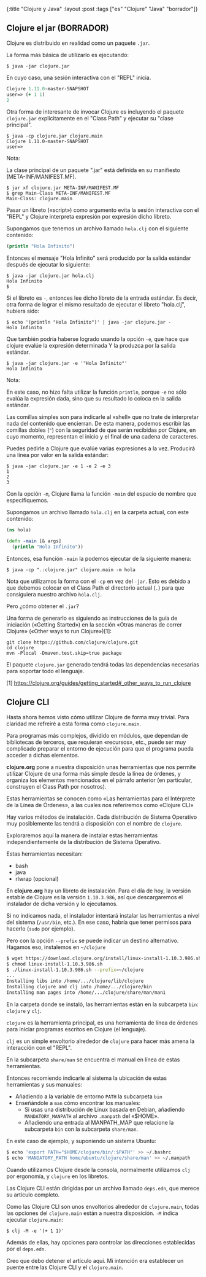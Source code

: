 {:title "Clojure y Java"
 :layout :post
 :tags ["es" "Clojure" "Java" "borrador"]}

## Clojure el jar (BORRADOR)

Clojure es distribuido en realidad como un paquete `.jar`.

La forma más básica de utilizarlo es ejecutando:

```shell
$ java -jar clojure.jar
```

En cuyo caso, una sesión interactiva con el "REPL" inicia.

```Clojure
Clojure 1.11.0-master-SNAPSHOT
user=> (+ 1 1)
2
```

Otra forma de interesante de invocar Clojure es incluyendo el paquete
`clojure.jar` explícitamente en el "Class Path" y ejecutar su "clase
principal".

```shell
$ java -cp clojure.jar clojure.main
Clojure 1.11.0-master-SNAPSHOT
user=> 
```

Nota:

La clase principal de un paquete ".jar" está definida en su
manifiesto (META-INF/MANIFEST.MF).

```shell
$ jar xf clojure.jar META-INF/MANIFEST.MF
$ grep Main-Class META-INF/MANIFEST.MF 
Main-Class: clojure.main
```

Pasar un libreto («script») como argumento evita la sesión interactiva
con el "REPL" y Clojure interpreta expresión por expresión dicho
libreto.

Supongamos que tenemos un archivo llamado `hola.clj` con el siguiente
contenido:

```Clojure
(println "Hola Infinito")
```

Entonces el mensaje "Hola Infinito" será producido por la salida
estándar después de ejecutar lo siguiente:

```Shell
$ java -jar clojure.jar hola.clj
Hola Infinito
$ 
```

Si el libreto es `-`, entonces lee dicho libreto de la entrada
estándar. Es decir, otra forma de lograr el mismo resultado de
ejecutar el libreto "hola.clj", hubiera sido:

```Shell
$ echo '(println "Hola Infinito")' | java -jar clojure.jar -
Hola Infinito
```

Que también podría haberse logrado usando la opción `-e`, que hace que
clojure evalúe la expresión determinada Y la produzca por la salida
estándar.

```Shell
$ java -jar clojure.jar -e '"Hola Infinito"'
Hola Infinito
```

Nota:

En este caso, no hizo falta utilizar la función `println`, porque `-e`
no sólo evalúa la expresión dada, sino que su resultado lo coloca en
la salida estándar.

Las comillas simples son para indicarle al «shell» que no trate de
interpretar nada del contenido que encierran. De esta manera, podemos
escribir las comillas dobles (`"`) con la seguridad de que serán
recibidas por Clojure, en cuyo momento, representan el inicio y el
final de una cadena de caracteres.

Puedes pedirle a Clojure que evalúe varias expresiones a la
vez. Producirá una línea por valor en la salida estándar:

```Shell
$ java -jar clojure.jar -e 1 -e 2 -e 3
1
2
3
```

Con la opción `-m`, Clojure llama la función `-main` del espacio de
nombre que especifiquemos.

Supongamos un archivo llamado `hola.clj` en la carpeta actual, con
este contenido:

```Clojure
(ns hola)

(defn -main [& args]
  (println "Hola Infinito"))
```

Entonces, esa función `-main` la podemos ejecutar de la siguiente manera:

```Shell
$ java -cp ".:clojure.jar" clojure.main -m hola
```

Nota que utilizamos la forma con el `-cp` en vez del `-jar`. Esto es
debido a que debemos colocar en el Class Path el directorio actual
(`.`) para que consiguiera nuestro archivo `hola.clj`.

Pero ¿cómo obtener el `.jar`?

Una forma de generarlo es siguiendo as instrucciones de la guía de
iniciación («Getting Started») en la sección «Otras maneras de correr
Clojure» («Other ways to run Clojure»)[1]:

```
git clone https://github.com/clojure/clojure.git
cd clojure
mvn -Plocal -Dmaven.test.skip=true package
```

El paquete `clojure.jar` generado tendrá todas las dependencias
necesarias para soportar todo el lenguaje.

[1] https://clojure.org/guides/getting_started#_other_ways_to_run_clojure

## Clojure CLI

Hasta ahora hemos visto cómo utilizar Clojure de forma muy
trivial. Para claridad me refreiré a esta forma como `clojure.main`.

Para programas más complejos, dividido en módulos, que dependan de
bibliotecas de terceros, que requieran «recursos», etc., puede ser muy
complicado preparar el entorno de ejecución para que el programa pueda
acceder a dichas elementos.

**clojure.org** pone a nuestra disposición unas herramientas que nos
permite utilizar Clojure de una forma más simple desde la línea de
órdenes, y organiza los elementos mencionados en el párrafo anterior
(en particular, construyen el Class Path por nosotros).

Estas herramientas se conocen como «Las herramientas para el
Intérprete de la Línea de Órdenes», a las cuales nos referiremos como
«Clojure CLI»

Hay varios métodos de instalación. Cada distribución de Sistema
Operativo muy posiblemente las tendrá a disposición con el nombre de
`clojure`.

Exploraremos aquí la manera de instalar estas herramientas
independientemente de la distribución de Sistema Operativo.

Estas herramientas necesitan:

 - bash
 - java
 - rlwrap (opcional)

En **clojure.org** hay un libreto de instalación. Para el día de hoy,
la versión estable de Clojure es la versión `1.10.3.986`, así que
descargaremos el instalador de dicha versión y lo ejecutamos.

Si no indicamos nada, el instalador intentará instalar las
herramientas a nivel del sistema (`/usr/bin`, etc.). En ese caso,
habría que tener permisos para hacerlo (`sudo` por ejemplo).

Pero con la opción `--prefix` se puede indicar un destino
alternativo. Hagamos eso, instalemos en `~/clojure`

```bash
$ wget https://download.clojure.org/install/linux-install-1.10.3.986.sh
$ chmod linux-install-1.10.3.986.sh
$ ./linux-install-1.10.3.986.sh --prefix=~/clojure
...
Installing libs into /home/.../clojure/lib/clojure
Installing clojure and clj into /home/.../clojure/bin
Installing man pages into /home/.../clojure/share/man/man1
```

En la carpeta donde se instaló, las herramientas están en la
 subcarpeta `bin`: `clojure` y `clj`.

`clojure` es la herramienta principal, es una herramienta de línea de
órdenes para iniciar programas escritos en Clojure (el lenguaje).

`clj` es un simple envoltorio alrededor de `clojure` para hacer más
amena la interacción con el "REPL".

En la subcarpeta `share/man` se encuentra el manual en línea de estas
herramientas.

Entonces recomiendo indicarle al sistema la ubicación de estas
herramientas y sus manuales:

 - Añadiendo a la variable de entorno `PATH` la subcarpeta `bin`
 - Enseñándole a `man` cómo encontrar los manuales:
   - Si usas una distribución de Linux basada en Debian, añadiendo
     `MANDATORY_MANPATH` al archivo `.manpath` del «$HOME».
   - Añadiendo una entrada al MANPATH\_MAP que relacione la subcarpeta
     `bin` con la subcarpeta `share/man`.
 
En este caso de ejemplo, y suponiendo un sistema Ubuntu:
 
 ```bash
$ echo 'export PATH="$HOME/clojure/bin/:$PATH"' >> ~/.bashrc
$ echo 'MANDATORY_PATH home/ubuntu/clojure/share/man' >> ~/.manpath
```

Cuando utilizamos Clojure desde la consola, normalmente utilizamos
`clj` por ergonomía, y `clojure` en los libretos.

Las Clojure CLI están dirigidas por un archivo llamado `deps.edn`, que
merece su artículo completo.

Como las Clojure CLI son unos envoltorios alrededor de `clojure.main`,
todas las opciones del `clojure.main` están a nuestra
disposición. `-M` indica ejecutar `clojure.main`:

```Shell
$ clj -M -e '(+ 1 1)'
```

Además de ellas, hay opciones para controlar las
direcciones establecidas por el `deps.edn`.

Creo que debo detener el artículo aquí. Mi intención era establecer un
puente entre las Clojure CLI y el `clojure.main`.
